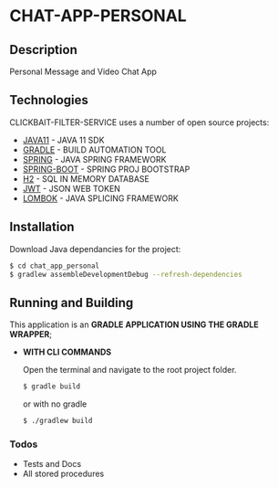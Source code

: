 # CHAT-APP-PERSONAL

## Description

Personal Message and Video Chat App

## Technologies

CLICKBAIT-FILTER-SERVICE uses a number of open source projects:

  * [JAVA11] - JAVA 11 SDK
  * [GRADLE] - BUILD AUTOMATION TOOL
  * [SPRING] - JAVA SPRING FRAMEWORK
  * [SPRING-BOOT] - SPRING PROJ BOOTSTRAP
  * [H2] - SQL IN MEMORY DATABASE
  * [JWT] - JSON WEB TOKEN
  * [LOMBOK] - JAVA SPLICING FRAMEWORK

## Installation

Download Java dependancies for the project:
```sh
$ cd chat_app_personal
$ gradlew assembleDevelopmentDebug --refresh-dependencies
```

## Running and Building

This application is an **GRADLE APPLICATION USING THE GRADLE WRAPPER**;

* **WITH CLI COMMANDS**

  Open the terminal and navigate to the root project folder.

  ```sh
  $ gradle build
  ```
  or with no gradle
  ```sh
  $ ./gradlew build
  ```

### Todos

 - Tests and Docs
 - All stored procedures

  [JAVA11]: <https://www.oracle.com/java/technologies/javase-jdk11-downloads.html>
  [SPRING]: <https://spring.io>
  [SPRING-BOOT]: <https://spring.io/projects/spring-boot>
  [H2]: <http://www.h2database.com/html/main.html>
  [GRADLE]: <https://gradle.org>
  [JWT]: <https://jwt.io>
  [LOMBOK]: <https://projectlombok.org>